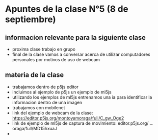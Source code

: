 # Apuntes de la clase N°5 (8 de septiembre)

## informacion relevante para la siguiente clase
- proxima clase trabajo en grupo
- final de la clase vamos a conversar acerca de utilizar computadores personales por motivos de uso de webcam
## materia de la clase
- trabajamos dentro de p5js editor
- incluimos al ejemplo de p5js un ejemplo de ml5js
- utilizando los ejemplos de ml5js entrenamos una ia para identificar la informacion dentro de una imagen
- trabajamos con mobilenet
- link del ejemplo de webcam de la clase: https://editor.p5js.org/montoyamoraga/full/C_gw_Oge2
- link de ejemplo de ml5js de captura de movimiento: editor.p5js.org/ ... oraga/full/MD15hxuaJ
- 
  
